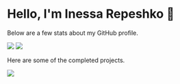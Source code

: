 # Hello, I'm Inessa Repeshko 👋


Below are a few stats about my GitHub profile.

<img src="https://github-readme-stats.vercel.app/api/top-langs/?username=InessaRepeshko&layout=donut-vertical&langs_count=20&theme=transparent&text_color=0A3069&title_color=0969DA">

<img src="https://github-readme-stats.vercel.app/api?username=InessaRepeshko&show_icons=true&theme=transparent&text_color=0A3069&title_color=0969DA">

Here are some of the completed projects.

<img src="https://github-readme-stats.vercel.app/api/pin/?username=InessaRepeshko&repo=ucode-connect-Marathon-C-endgame&text_color=0A3069&title_color=0969DA">

